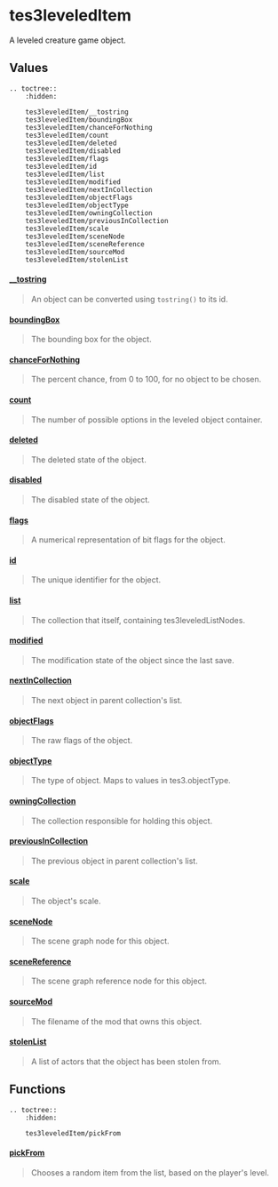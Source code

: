# tes3leveledItem

A leveled creature game object.

## Values

```eval_rst
.. toctree::
    :hidden:

    tes3leveledItem/__tostring
    tes3leveledItem/boundingBox
    tes3leveledItem/chanceForNothing
    tes3leveledItem/count
    tes3leveledItem/deleted
    tes3leveledItem/disabled
    tes3leveledItem/flags
    tes3leveledItem/id
    tes3leveledItem/list
    tes3leveledItem/modified
    tes3leveledItem/nextInCollection
    tes3leveledItem/objectFlags
    tes3leveledItem/objectType
    tes3leveledItem/owningCollection
    tes3leveledItem/previousInCollection
    tes3leveledItem/scale
    tes3leveledItem/sceneNode
    tes3leveledItem/sceneReference
    tes3leveledItem/sourceMod
    tes3leveledItem/stolenList
```

#### [__tostring](tes3leveledItem/__tostring.md)

> An object can be converted using ``tostring()`` to its id.

#### [boundingBox](tes3leveledItem/boundingBox.md)

> The bounding box for the object.

#### [chanceForNothing](tes3leveledItem/chanceForNothing.md)

> The percent chance, from 0 to 100, for no object to be chosen.

#### [count](tes3leveledItem/count.md)

> The number of possible options in the leveled object container.

#### [deleted](tes3leveledItem/deleted.md)

> The deleted state of the object.

#### [disabled](tes3leveledItem/disabled.md)

> The disabled state of the object.

#### [flags](tes3leveledItem/flags.md)

> A numerical representation of bit flags for the object.

#### [id](tes3leveledItem/id.md)

> The unique identifier for the object.

#### [list](tes3leveledItem/list.md)

> The collection that itself, containing tes3leveledListNodes.

#### [modified](tes3leveledItem/modified.md)

> The modification state of the object since the last save.

#### [nextInCollection](tes3leveledItem/nextInCollection.md)

> The next object in parent collection's list.

#### [objectFlags](tes3leveledItem/objectFlags.md)

> The raw flags of the object.

#### [objectType](tes3leveledItem/objectType.md)

> The type of object. Maps to values in tes3.objectType.

#### [owningCollection](tes3leveledItem/owningCollection.md)

> The collection responsible for holding this object.

#### [previousInCollection](tes3leveledItem/previousInCollection.md)

> The previous object in parent collection's list.

#### [scale](tes3leveledItem/scale.md)

> The object's scale.

#### [sceneNode](tes3leveledItem/sceneNode.md)

> The scene graph node for this object.

#### [sceneReference](tes3leveledItem/sceneReference.md)

> The scene graph reference node for this object.

#### [sourceMod](tes3leveledItem/sourceMod.md)

> The filename of the mod that owns this object.

#### [stolenList](tes3leveledItem/stolenList.md)

> A list of actors that the object has been stolen from.

## Functions

```eval_rst
.. toctree::
    :hidden:

    tes3leveledItem/pickFrom
```

#### [pickFrom](tes3leveledItem/pickFrom.md)

> Chooses a random item from the list, based on the player's level.
